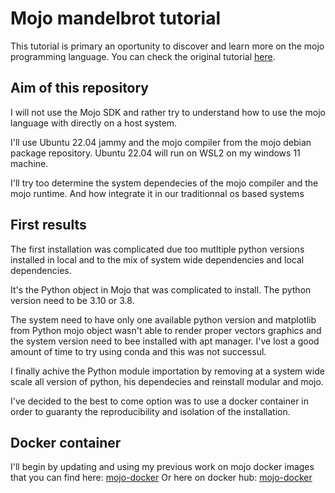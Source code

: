 # Mojo mandelbrot tutorial

This tutorial is primary an oportunity to discover and learn more on the mojo programming language. You can check the original tutorial [here](<https://docs.modular.com/mojo/notebooks/Mandelbrot.html>).

## Aim of this repository

I will not use the Mojo SDK and rather try to understand how to use the mojo language with directly on a host system.

I'll use Ubuntu 22.04 jammy and the mojo compiler from the mojo debian package repository.
Ubuntu 22.04 will run on WSL2 on my windows 11 machine.

I'll try too determine the system dependecies of the mojo compiler and the mojo runtime.
And how integrate it in our traditionnal os based systems

## First results

The first installation was complicated due too mutltiple python versions installed in local and to the mix of system wide dependencies and local dependencies.

It's the Python object in Mojo that was complicated to install.
The python version need to be 3.10 or 3.8.

The system need to have only one available python version and matplotlib from Python mojo object wasn't able to render proper vectors graphics and the system version need to bee installed with apt manager.
I've lost a good amount of time to try using conda and this was not successul.

I finally achive the Python module importation by removing at a system wide scale all version of python, his dependecies and reinstall modular and mojo.

I've decided to the best to come option was to use a docker container in order to guaranty the reproducibility and isolation of the installation.

## Docker container

I'll begin by updating and using my previous work on mojo docker images that you can find here: [mojo-docker](<https://github.com/ArthurB2077/mojo-docker-image>)
Or here on docker hub: [mojo-docker](<https://hub.docker.com/repository/docker/abequie/mojo/general>)
